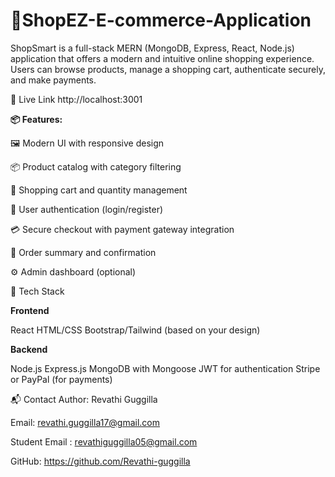 # 🛒ShopEZ-E-commerce-Application 

ShopSmart is a full-stack MERN (MongoDB, Express, React, Node.js) application that offers a modern and intuitive online shopping experience. Users can browse products, manage a shopping cart, authenticate securely, and make payments.

🔗 Live Link
http://localhost:3001

**📦 Features:**

🖼️ Modern UI with responsive design

📦 Product catalog with category filtering

🛒 Shopping cart and quantity management

🔐 User authentication (login/register)

💳 Secure checkout with payment gateway integration

🧾 Order summary and confirmation

⚙️ Admin dashboard (optional)

🚀 Tech Stack

**Frontend**

React
HTML/CSS
Bootstrap/Tailwind (based on your design)

**Backend**

Node.js
Express.js
MongoDB with Mongoose
JWT for authentication
Stripe or PayPal (for payments)

📬 Contact Author: Revathi Guggilla

Email: revathi.guggilla17@gmail.com

Student Email : revathiguggilla05@gmail.com

GitHub: https://github.com/Revathi-guggilla

